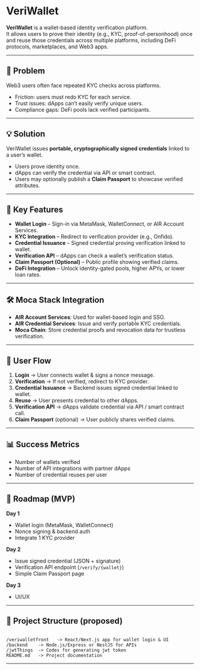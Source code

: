 # VeriWallet

**VeriWallet** is a wallet-based identity verification platform.  
It allows users to prove their identity (e.g., KYC, proof-of-personhood) once and reuse those credentials across multiple platforms, including DeFi protocols, marketplaces, and Web3 apps.  

---

## 🚀 Problem
Web3 users often face repeated KYC checks across platforms.  
- Friction: users must redo KYC for each service.  
- Trust issues: dApps can’t easily verify unique users.  
- Compliance gaps: DeFi pools lack verified participants.  

---

## 💡 Solution
VeriWallet issues **portable, cryptographically signed credentials** linked to a user’s wallet.  
- Users prove identity once.  
- dApps can verify the credential via API or smart contract.  
- Users may optionally publish a **Claim Passport** to showcase verified attributes.  

---

## 🔑 Key Features
- **Wallet Login** – Sign-in via MetaMask, WalletConnect, or AIR Account Services.  
- **KYC Integration** – Redirect to verification provider (e.g., Onfido).  
- **Credential Issuance** – Signed credential proving verification linked to wallet.  
- **Verification API** – dApps can check a wallet’s verification status.  
- **Claim Passport (Optional)** – Public profile showing verified claims.  
- **DeFi Integration** – Unlock identity-gated pools, higher APYs, or lower loan rates.  

---

## 🛠️ Moca Stack Integration
- **AIR Account Services**: Used for wallet-based login and SSO.  
- **AIR Credential Services**: Issue and verify portable KYC credentials.  
- **Moca Chain**: Store credential proofs and revocation data for trustless verification.  

---

## 🔄 User Flow
1. **Login** → User connects wallet & signs a nonce message.  
2. **Verification** → If not verified, redirect to KYC provider.  
3. **Credential Issuance** → Backend issues signed credential linked to wallet.  
4. **Reuse** → User presents credential to other dApps.  
5. **Verification API** → dApps validate credential via API / smart contract call.  
6. **Claim Passport** (optional) → User publicly shares verified claims.  

---

## 📊 Success Metrics
- Number of wallets verified  
- Number of API integrations with partner dApps  
- Number of credential reuses per user  

---

## 🎯 Roadmap (MVP)
**Day 1**  
- Wallet login (MetaMask, WalletConnect)  
- Nonce signing & backend auth  
- Integrate 1 KYC provider  

**Day 2**  
- Issue signed credential (JSON + signature)  
- Verification API endpoint (`/verify/{wallet}`)  
- Simple Claim Passport page  

**Day 3**  
- UI/UX

---

## 📂 Project Structure (proposed)
```

/veriwalletfront   -> React/Next.js app for wallet login & UI
/backend    -> Node.js/Express or NestJS for APIs
/jwtThings  -> Codes for generating jwt token
README.md   -> Project documentation

````

---

